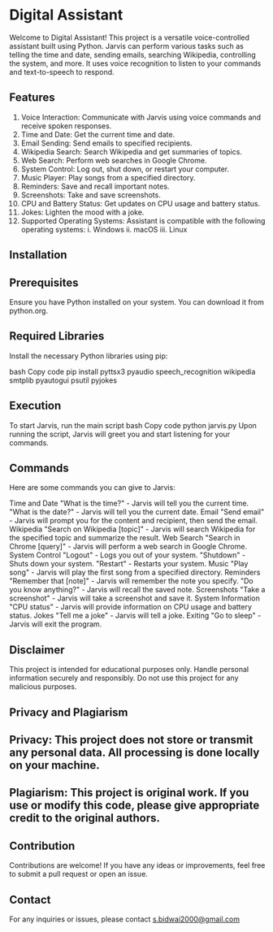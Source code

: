 # Digital Assistant
Welcome to Digital Assistant! This project is a versatile voice-controlled assistant built using Python. Jarvis can perform various tasks such as telling the time and date, sending emails, searching Wikipedia, controlling the system, and more. It uses voice recognition to listen to your commands and text-to-speech to respond.

## Features
1. Voice Interaction: Communicate with Jarvis using voice commands and receive spoken responses.
2. Time and Date: Get the current time and date.
3. Email Sending: Send emails to specified recipients.
4. Wikipedia Search: Search Wikipedia and get summaries of topics.
5. Web Search: Perform web searches in Google Chrome.
6. System Control: Log out, shut down, or restart your computer.
7. Music Player: Play songs from a specified directory.
8. Reminders: Save and recall important notes.
9. Screenshots: Take and save screenshots.
10. CPU and Battery Status: Get updates on CPU usage and battery status.
11. Jokes: Lighten the mood with a joke.
12. Supported Operating Systems: Assistant is compatible with the following operating systems:
i. Windows
ii. macOS
iii. Linux

## Installation
## Prerequisites
Ensure you have Python installed on your system. You can download it from python.org.

## Required Libraries
Install the necessary Python libraries using pip:

bash
Copy code
pip install pyttsx3 pyaudio speech_recognition wikipedia smtplib pyautogui psutil pyjokes

## Execution
To start Jarvis, run the main script
bash
Copy code
python jarvis.py
Upon running the script, Jarvis will greet you and start listening for your commands.

## Commands
Here are some commands you can give to Jarvis:

Time and Date
"What is the time?" - Jarvis will tell you the current time.
"What is the date?" - Jarvis will tell you the current date.
Email
"Send email" - Jarvis will prompt you for the content and recipient, then send the email.
Wikipedia
"Search on Wikipedia [topic]" - Jarvis will search Wikipedia for the specified topic and summarize the result.
Web Search
"Search in Chrome [query]" - Jarvis will perform a web search in Google Chrome.
System Control
"Logout" - Logs you out of your system.
"Shutdown" - Shuts down your system.
"Restart" - Restarts your system.
Music
"Play song" - Jarvis will play the first song from a specified directory.
Reminders
"Remember that [note]" - Jarvis will remember the note you specify.
"Do you know anything?" - Jarvis will recall the saved note.
Screenshots
"Take a screenshot" - Jarvis will take a screenshot and save it.
System Information
"CPU status" - Jarvis will provide information on CPU usage and battery status.
Jokes
"Tell me a joke" - Jarvis will tell a joke.
Exiting
"Go to sleep" - Jarvis will exit the program.

## Disclaimer
This project is intended for educational purposes only. Handle personal information securely and responsibly. Do not use this project for any malicious purposes.

## Privacy and Plagiarism
## Privacy: This project does not store or transmit any personal data. All processing is done locally on your machine.
## Plagiarism: This project is original work. If you use or modify this code, please give appropriate credit to the original authors.

## Contribution
Contributions are welcome! If you have any ideas or improvements, feel free to submit a pull request or open an issue.

## Contact
For any inquiries or issues, please contact s.bidwai2000@gmail.com
